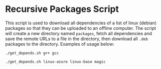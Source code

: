 # Recursive Packages Script

This script is used to download all dependencies of a list of linux (debian) packages so that they can be uploaded to an offline computer. The script will create a new directory named `packages`, fetch all dependencies and save the remote URLs to a file in the directory, then download all `.deb` packages to the directory. Examples of usage below:

```
./get_depends.sh g++ gcc
```

```
./get_depends.sh linux-azure linux-base magic
```
